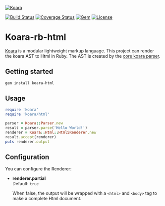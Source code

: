 [![Koara](http://www.koara.io/logo.png)](http://www.koara.io)

[![Build Status](https://img.shields.io/travis/koara/koara-rb-html.svg)](https://travis-ci.org/koara/koara-rb-html)
[![Coverage Status](https://img.shields.io/coveralls/koara/koara-rb-html.svg)](https://coveralls.io/github/koara/koara-rb-html?branch=master)
[![Gem](https://img.shields.io/gem/v/koara-html.svg?maxAge=2592000)](https://rubygems.org/gems/koara-html)
[![License](https://img.shields.io/badge/License-Apache%202.0-blue.svg)](https://github.com/koara/koara-rb-html/blob/master/LICENSE)

# Koara-rb-html
[Koara](http://www.koara.io) is a modular lightweight markup language. This project can render the koara AST to Html in Ruby.
The AST is created by the [core koara parser](https://github.com/koara/koara-rb).

## Getting started

```bash
gem install koara-html
```

## Usage

```ruby
require 'koara'
require 'koara/html'

parser = Koara::Parser.new
result = parser.parse('Hello World!')
renderer = Koara::Html::Html5Renderer.new
result.accept(renderer)
puts renderer.output
```
  


## Configuration
You can configure the Renderer:

-  **renderer.partial**  
   Default:	`true`
   
   When false, the output will be wrapped with a `<html>` and `<body>` tag to make a complete Html document.